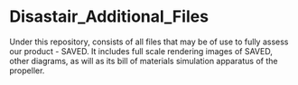 # Disastair_Additional_Files

Under this repository, consists of all files that may be of use to fully assess our product - SAVED. It includes full scale rendering images of SAVED, other diagrams, as will as its bill of materials simulation apparatus of the propeller. 
